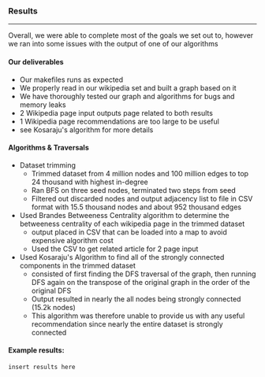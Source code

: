 
### Results
---
Overall, we were able to complete most of the goals we set out to, however we ran into some issues with the output of one of our algorithms
#### Our deliverables
   * Our makefiles runs as expected
   * We properly read in our wikipedia set and built a graph based on it
   * We have thoroughly tested our graph and algorithms for bugs and memory leaks
   * 2 Wikipedia page input outputs page related to both results
   * 1 Wikipedia page recommendations are too large to be useful
   * see Kosaraju's algorithm for more details	 
#### Algorithms & Traversals
   * Dataset trimming
      * Trimmed dataset from 4 million nodes and 100 million edges to top 24 thousand with highest in-degree
      * Ran BFS on three seed nodes, terminated two steps from seed
      * Filtered out discarded nodes and output adjacency list to file in CSV format with 15.5 thousand nodes and about 952 thousand edges
   * Used Brandes Betweeness Centrality algorithm to determine the betweeness centrality of each wikipedia page in the trimmed dataset
      * output placed in CSV that can be loaded into a map to avoid expensive algorithm cost 
      * Used the CSV to get related article for 2 page input	 
   * Used Kosaraju's Algorithm to find all of the strongly connected components in the trimmed dataset
    	* consisted of first finding the DFS traversal of the graph, then running DFS again on the transpose of the original graph in the order of the original DFS
    	* Output resulted in nearly the all nodes being strongly connected (15.2k nodes)
    	* This algorithm was therefore unable to provide us with any useful recommendation since nearly the entire dataset is strongly connected


#### Example results:
```
insert results here
```
